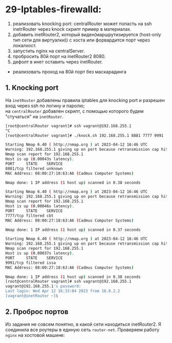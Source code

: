 # 29-Iptables-firewalld:

1. реализовать knocking port: centralRouter может попасть на ssh inetrRouter через knock скрипт
    пример в материалах.
2. добавить inetRouter2, который виден(маршрутизируется (host-only тип сети для виртуалки)) с хоста или форвардится порт через локалхост.
3. запустить nginx на centralServer.
4. пробросить 80й порт на inetRouter2 8080.
5. дефолт в инет оставить через inetRouter.
*  реализовать проход на 80й порт без маскарадинга


## 1. Knocking port

На `inetRouter` добавлены правила iptables для knocking port и разрешен вход через ssh по логину и паролю;  
на `centralRouter` добавлен скрипт, с помощью которого будем "стучаться" на `inetRouter`.

```bash
[root@centralRouter vagrant]# ssh vagrant@192.168.255.1
^C
[root@centralRouter vagrant]# ./knock.sh 192.168.255.1 8881 7777 9991

Starting Nmap 6.40 ( http://nmap.org ) at 2023-04-12 16:46 UTC
Warning: 192.168.255.1 giving up on port because retransmission cap hit (0).
Nmap scan report for 192.168.255.1
Host is up (0.00043s latency).
PORT     STATE    SERVICE
8881/tcp filtered unknown
MAC Address: 08:00:27:18:63:A6 (Cadmus Computer Systems)

Nmap done: 1 IP address (1 host up) scanned in 0.38 seconds

Starting Nmap 6.40 ( http://nmap.org ) at 2023-04-12 16:46 UTC
Warning: 192.168.255.1 giving up on port because retransmission cap hit (0).
Nmap scan report for 192.168.255.1
Host is up (0.00046s latency).
PORT     STATE    SERVICE
7777/tcp filtered cbt
MAC Address: 08:00:27:18:63:A6 (Cadmus Computer Systems)

Nmap done: 1 IP address (1 host up) scanned in 0.37 seconds

Starting Nmap 6.40 ( http://nmap.org ) at 2023-04-12 16:46 UTC
Warning: 192.168.255.1 giving up on port because retransmission cap hit (0).
Nmap scan report for 192.168.255.1
Host is up (0.00037s latency).
PORT     STATE    SERVICE
9991/tcp filtered issa
MAC Address: 08:00:27:18:63:A6 (Cadmus Computer Systems)

Nmap done: 1 IP address (1 host up) scanned in 0.38 seconds
[root@centralRouter vagrant]# ssh vagrant@192.168.255.1
vagrant@192.168.255.1's password: 
Last login: Wed Apr 12 16:33:04 2023 from 10.0.2.2
[vagrant@inetRouter ~]$ 
```

## 2. Проброс портов
Из задания не совсем понятно, в какой сети находиться inetRouter2. Я соединила все роутеры в единую сеть `router-net`.
Проверяем работу `nginx` на хостовой машине:
```bash

```
